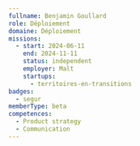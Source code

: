 ```yaml
---
fullname: Benjamin Goullard
role: Déploiement
domaine: Déploiement
missions:
  - start: 2024-06-11
    end: 2024-11-11
    status: independent
    employer: Malt
    startups:
      - territoires-en-transitions
badges:
  - segur
memberType: beta
competences:
  - Product strategy
  - Communication
---
```

